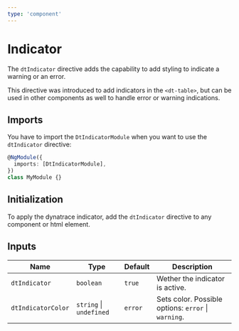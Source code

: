 ```yaml
---
type: 'component'
---
```


# Indicator

The `dtIndicator` directive adds the capability to add styling to indicate a
warning or an error.

This directive was introduced to add indicators in the `<dt-table>`, but can be
used in other components as well to handle error or warning indications.

## Imports

You have to import the `DtIndicatorModule` when you want to use the
`dtIndicator` directive:

```typescript
@NgModule({
  imports: [DtIndicatorModule],
})
class MyModule {}
```

## Initialization

To apply the dynatrace indicator, add the `dtIndicator` directive to any
component or html element.

## Inputs

| Name               | Type                    | Default | Description                                         |
| ------------------ | ----------------------- | ------- | --------------------------------------------------- |
| `dtIndicator`      | `boolean`               | `true`  | Wether the indicator is active.                     |
| `dtIndicatorColor` | `string` \| `undefined` | `error` | Sets color. Possible options: `error` \| `warning`. |
